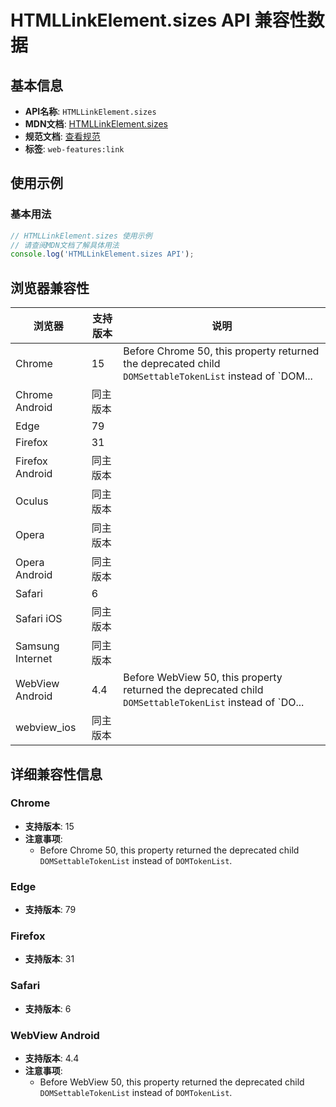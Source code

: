 # HTMLLinkElement.sizes API 兼容性数据

## 基本信息

- **API名称**: `HTMLLinkElement.sizes`
- **MDN文档**: [HTMLLinkElement.sizes](https://developer.mozilla.org/docs/Web/API/HTMLLinkElement/sizes)
- **规范文档**: [查看规范](https://html.spec.whatwg.org/multipage/semantics.html#dom-link-sizes)
- **标签**: `web-features:link`

## 使用示例

### 基本用法

```javascript
// HTMLLinkElement.sizes 使用示例
// 请查阅MDN文档了解具体用法
console.log('HTMLLinkElement.sizes API');
```

## 浏览器兼容性

| 浏览器 | 支持版本 | 说明 |
|--------|----------|------|
| Chrome | 15 | Before Chrome 50, this property returned the deprecated child `DOMSettableTokenList` instead of `DOM... |
| Chrome Android | 同主版本 |  |
| Edge | 79 |  |
| Firefox | 31 |  |
| Firefox Android | 同主版本 |  |
| Oculus | 同主版本 |  |
| Opera | 同主版本 |  |
| Opera Android | 同主版本 |  |
| Safari | 6 |  |
| Safari iOS | 同主版本 |  |
| Samsung Internet | 同主版本 |  |
| WebView Android | 4.4 | Before WebView 50, this property returned the deprecated child `DOMSettableTokenList` instead of `DO... |
| webview_ios | 同主版本 |  |

## 详细兼容性信息

### Chrome

- **支持版本**: 15
- **注意事项**:
  - Before Chrome 50, this property returned the deprecated child `DOMSettableTokenList` instead of `DOMTokenList`.

### Edge

- **支持版本**: 79

### Firefox

- **支持版本**: 31

### Safari

- **支持版本**: 6

### WebView Android

- **支持版本**: 4.4
- **注意事项**:
  - Before WebView 50, this property returned the deprecated child `DOMSettableTokenList` instead of `DOMTokenList`.

